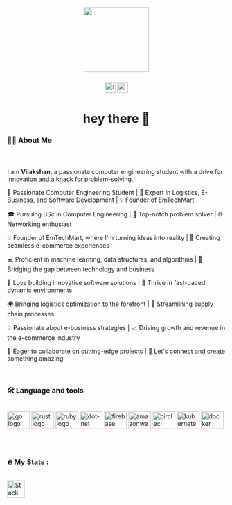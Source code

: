 
 


<div align="center">
  <img height="150" src="https://i.postimg.cc/Z5wKTgjh/Ceylon-Tech.jpg"  />
</div>

###

<div align="center">
  <a href="https://www.linkedin.com/in/vilakshan-vinasirajan/"><img src="https://img.shields.io/static/v1?message=LinkedIn&logo=linkedin&label=&color=0077B5&logoColor=white&labelColor=&style=for-the-badge" height="25" alt="linkedin logo"  /></a>
  <a href="https://vilakshan2996.github.io/resume.pdf"><img src="https://img.shields.io/badge/Resume-PDF-red?style=for-the-badge&logo=adobe-acrobat-reader&logoColor=white" height="25" alt="resume" /></a>
  

  <!-- <img src="https://img.shields.io/static/v1?message=Youtube&logo=youtube&label=&color=FF0000&logoColor=white&labelColor=&style=for-the-badge" height="25" alt="youtube logo"  />
  <img src="https://img.shields.io/static/v1?message=Twitter&logo=twitter&label=&color=1DA1F2&logoColor=white&labelColor=&style=for-the-badge" height="25" alt="twitter logo"  /> -->
</div>

###

<!-- <div align="center">
  <img src="https://visitor-badge.laobi.icu/badge?page_id=maurodesouza.maurodesouza&"  />
</div> -->

###

<h1 align="center">hey there 👋</h1>

###

<h3 align="left">👩‍💻  About Me</h3>

###
<br>

 I am <b>Vilakshan</b>, a passionate computer engineering student with a drive for innovation and a knack for problem-solving.

🚀 Passionate Computer Engineering Student | 🎯 Expert in Logistics, E-Business, and Software Development | 💡 Founder of EmTechMart

🎓 Pursuing BSc in Computer Engineering | 🌟 Top-notch problem solver | 🌐 Networking enthusiast

💡 Founder of EmTechMart, where I'm turning ideas into reality | 🌈 Creating seamless e-commerce experiences

💻 Proficient in machine learning, data structures, and algorithms | 🌟 Bridging the gap between technology and business

🔧 Love building innovative software solutions | 💪 Thrive in fast-paced, dynamic environments

🌍 Bringing logistics optimization to the forefront | 🚚 Streamlining supply chain processes

💡 Passionate about e-business strategies | 📈 Driving growth and revenue in the e-commerce industry

🌟 Eager to collaborate on cutting-edge projects | 🚀 Let's connect and create something amazing!

<br>


<h3 align="left">🛠 Language and tools</h3>
<br>


<div align="left">
  <img src="https://cdn.jsdelivr.net/gh/devicons/devicon/icons/flutter/flutter-original.svg" height="40" width="52" alt="go logo"  />
  <img src="https://cdn.jsdelivr.net/gh/devicons/devicon/icons/java/java-original.svg" height="40" width="52" alt="rust logo"  />
  <img src="https://cdn.jsdelivr.net/gh/devicons/devicon/icons/python/python-original.svg" height="40" width="52" alt="ruby logo"  />
  <img src="https://cdn.jsdelivr.net/gh/devicons/devicon/icons/nodejs/nodejs-original.svg" height="40" width="52" alt="dot-net logo"  />
  <img src="https://cdn.jsdelivr.net/gh/devicons/devicon/icons/firebase/firebase-plain-wordmark.svg" height="40" width="52" alt="firebase logo"  />
  <img src="https://cdn.jsdelivr.net/gh/devicons/devicon@latest/icons/amazonwebservices/amazonwebservices-original-wordmark.svg" height="40" width="52" alt="amazonwebservices logo"  />
  <img src="https://cdn.jsdelivr.net/gh/devicons/devicon/icons/c/c-plain.svg" height="40" width="52" alt="circleci logo"  />
  <img src="https://cdn.jsdelivr.net/gh/devicons/devicon/icons/canva/canva-original.svg" height="40" width="52" alt="kubernetes logo"  />
  <img src="https://cdn.jsdelivr.net/gh/devicons/devicon/icons/docker/docker-plain-wordmark.svg" height="40" width="52" alt="docker logo"  />
</div>

###

<br>

<!-- <h3 align="left">📱   My Apps :</h3>


  <table >
    <tr>
      <td>
      <div class="card">
          <a href="https://sourcerer.io/chdemko"><img width="120" alt="chdemko" src="https://slpost.srilankanshipping.lk/icons/Icon-192.png"></a>
          <div class="card-content">
            <h3 class="card-title">SL Post</h3>
            <p class="card-desc">To Calculate Srilankan International Postal Charges</p>
          </div>
      </div>
          </td>
          <td>
      <div class="card">
          <a href="https://sourcerer.io/chdemko"><img width="120" alt="chdemko" src="https://play-lh.googleusercontent.com/8Hy_EVfA4rbSoWrxUzwx0ufrkwExckXCtxpnne1hA-B5xgLm5N_kU-VAp-_WsYCuL1Lb=w240-h480-rw"></a>
          <div class="card-content">
            <h3 class="card-title">WSAP</h3>
            <p class="card-desc">Tool kits for Whatsapp </p>
          </div>
      </div>
          </td>
          <td>
      <div class="card">
          <a href="https://sourcerer.io/chdemko"><img width="120" alt="chdemko" src="https://play-lh.googleusercontent.com/KYcYf_lHLG2qikPi7fhrCkOyEm4UyRbinSU_3KAdeT6WSixsju5lEyIGWpo_WZwzOLo=w240-h480-rw"></a>
          <div class="card-content">
            <h3 class="card-title">Lankan Assist</h3>
            <p class="card-desc">Tools for Srilankan Users</p>
          </div>
      </div>
          </td>
    
      

  </table> -->

###

<h3 align="left">🔥   My Stats :</h3>
<br>
<!-- 
## Stack Overflow Contribution -->

<!-- [![Stack Overflow Reputation](https://img.shields.io/stackexchange/stackoverflow/r/16186109.svg?scale=10)](https://stackoverflow.com/users/{YOUR_STACK_OVERFLOW_USER_ID}) -->

<div style="display: inline-block;">
  <a href="https://stackoverflow.com/users/16186109">
    <img src="https://img.shields.io/stackexchange/stackoverflow/r/16186109.svg?style=flat-square&logo=stackoverflow" alt="Stack Overflow Reputation" height="40">
  </a>
</div>


